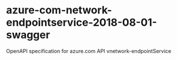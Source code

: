 # azure-com-network-endpointservice-2018-08-01-swagger
OpenAPI specification for azure.com API vnetwork-endpointService
